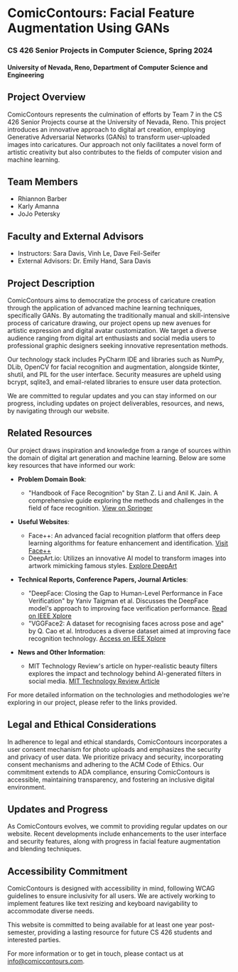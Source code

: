 # ComicContours: Facial Feature Augmentation Using GANs

### CS 426 Senior Projects in Computer Science, Spring 2024
#### University of Nevada, Reno, Department of Computer Science and Engineering

## Project Overview

ComicContours represents the culmination of efforts by Team 7 in the CS 426 Senior Projects course at the University of Nevada, Reno. This project introduces an innovative approach to digital art creation, employing Generative Adversarial Networks (GANs) to transform user-uploaded images into caricatures. Our approach not only facilitates a novel form of artistic creativity but also contributes to the fields of computer vision and machine learning.

## Team Members

- Rhiannon Barber
- Karly Amanna
- JoJo Petersky

## Faculty and External Advisors

- Instructors: Sara Davis, Vinh Le, Dave Feil-Seifer
- External Advisors: Dr. Emily Hand, Sara Davis

## Project Description

ComicContours aims to democratize the process of caricature creation through the application of advanced machine learning techniques, specifically GANs. By automating the traditionally manual and skill-intensive process of caricature drawing, our project opens up new avenues for artistic expression and digital avatar customization. We target a diverse audience ranging from digital art enthusiasts and social media users to professional graphic designers seeking innovative representation methods.

Our technology stack includes PyCharm IDE and libraries such as NumPy, DLib, OpenCV for facial recognition and augmentation, alongside tkinter, shutil, and PIL for the user interface. Security measures are upheld using bcrypt, sqlite3, and email-related libraries to ensure user data protection.

We are committed to regular updates and you can stay informed on our progress, including updates on project deliverables, resources, and news, by navigating through our website.

## Related Resources

Our project draws inspiration and knowledge from a range of sources within the domain of digital art generation and machine learning. Below are some key resources that have informed our work:

- **Problem Domain Book**:
  - "Handbook of Face Recognition" by Stan Z. Li and Anil K. Jain. A comprehensive guide exploring the methods and challenges in the field of face recognition. [View on Springer](https://link.springer.com/book/10.1007/978-1-84882-935-0)

- **Useful Websites**:
  - Face++: An advanced facial recognition platform that offers deep learning algorithms for feature enhancement and identification. [Visit Face++](https://www.faceplusplus.com/)
  - DeepArt.io: Utilizes an innovative AI model to transform images into artwork mimicking famous styles. [Explore DeepArt](https://www.artvy.ai/ai-tools/deepartio)

- **Technical Reports, Conference Papers, Journal Articles**:
  - "DeepFace: Closing the Gap to Human-Level Performance in Face Verification" by Yaniv Taigman et al. Discusses the DeepFace model's approach to improving face verification performance. [Read on IEEE Xplore](https://ieeexplore.ieee.org/document/6909616)
  - "VGGFace2: A dataset for recognising faces across pose and age" by Q. Cao et al. Introduces a diverse dataset aimed at improving face recognition technology. [Access on IEEE Xplore](https://ieeexplore.ieee.org/document/8373813)

- **News and Other Information**:
  - MIT Technology Review's article on hyper-realistic beauty filters explores the impact and technology behind AI-generated filters in social media. [MIT Technology Review Article](https://www.technologyreview.com/2023/03/13/1069649/hyper-realistic-beauty-filters-bold-glamour/)

For more detailed information on the technologies and methodologies we're exploring in our project, please refer to the links provided.

## Legal and Ethical Considerations

In adherence to legal and ethical standards, ComicContours incorporates a user consent mechanism for photo uploads and emphasizes the security and privacy of user data. We prioritize privacy and security, incorporating consent mechanisms and adhering to the ACM Code of Ethics. Our commitment extends to ADA compliance, ensuring ComicContours is accessible, maintaining transparency, and fostering an inclusive digital environment.

## Updates and Progress

As ComicContours evolves, we commit to providing regular updates on our website. Recent developments include enhancements to the user interface and security features, along with progress in facial feature augmentation and blending techniques.

## Accessibility Commitment

ComicContours is designed with accessibility in mind, following WCAG guidelines to ensure inclusivity for all users. We are actively working to implement features like text resizing and keyboard navigability to accommodate diverse needs.

This website is committed to being available for at least one year post-semester, providing a lasting resource for future CS 426 students and interested parties.

For more information or to get in touch, please contact us at info@comiccontours.com.

